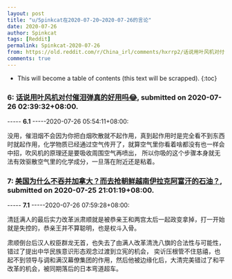 ```yaml
---
layout: post
title: "u/Spinkcat在2020-07-20~2020-07-26的言论"
date: 2020-07-26
author: Spinkcat
tags: [Reddit]
permalink: Spinkcat-2020-07-26
from: https://old.reddit.com/r/China_irl/comments/hxrrp2/话说用叶风机对付催泪弹真的好用吗/
comments: true
---
```


* This will become a table of contents (this text will be scrapped).
{:toc}

### 6: [话说用叶风机对付催泪弹真的好用吗😂](https://old.reddit.com/r/China_irl/comments/hxrrp2/话说用叶风机对付催泪弹真的好用吗/), submitted on 2020-07-26 02:39:32+08:00.

----- __6.1__ -----2020-07-26 05:54:11+08:00:

没用，催泪烟不会因为你把白烟吹散就不起作用，真到起作用时是完全看不到东西时就起作用，化学物质已经通过空气传开了，就算空气里你看着啥都没有也一样会中招，吹风机的原理还是要吸收周围空气再喷出， 所以你吸的这个步骤本身就无法有效驱散空气里的化学成分，一旦落在附近还是粘着。

### 7: [美国为什么不吞并加拿大？而去抢朝鲜越南伊拉克阿富汗的石油？](https://old.reddit.com/r/China_irl/comments/hxmcd4/美国为什么不吞并加拿大而去抢朝鲜越南伊拉克阿富汗的石油/), submitted on 2020-07-25 21:01:19+08:00.

----- __7.1__ -----2020-07-26 07:59:28+08:00:

清廷满人的最后实力改革派肃顺就是被恭亲王和两宫太后一起政变拿掉，打一开始就是失控的，恭亲王并不算聪明，也是权斗入骨。

肃顺倒台后汉人权臣群龙无首，也失去了由满人改革清洗八旗的合法性与可能性，错过了提出中华民族意识形态观念过渡到立宪的机会， 奕䜣压根管不住慈禧，也起不到领导与调和满汉幕僚集团的作用，然后他被边缘化后，大清完美错过了和平改革的机会，被同期落后的日本弯道超车。

